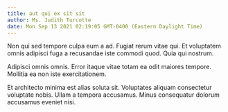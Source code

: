 ```yaml
---
title: aut qui ex sit sit
author: Ms. Judith Turcotte
date: Mon Sep 13 2021 02:19:05 GMT-0400 (Eastern Daylight Time)
---
```

Non qui sed tempore culpa eum a ad. Fugiat rerum vitae qui. Et voluptatem omnis adipisci fuga a recusandae iste commodi quod. Quia qui nostrum.

 Adipisci omnis omnis. Error itaque vitae totam ea odit maiores tempore. Mollitia ea non iste exercitationem.

 Et architecto minima est alias soluta sit. Voluptates aliquam consectetur voluptate nobis. Ullam a tempora accusamus. Minus consequatur dolorum accusamus eveniet nisi.